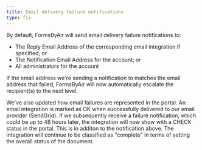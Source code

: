 ```yaml
---
title: Email delivery failure notifications
type: fix
---
```


By default, FormsByAir will send email delivery failure notifications to:

* The Reply Email Address of the corresponding email integration if specified; or
* The Notification Email Address for the account; or
* All administrators for the account

If the email address we're sending a notification to matches the email address that failed, FormsByAir will now automatically escalate the recipient(s) to the next level.

We've also updated how email failures are represented in the portal. An email integration is marked as OK when successfully delivered to our email provider (SendGrid). If we subsequently receive a failure notification, which could be up to 48 hours later, the integration will now show with a CHECK status in the portal. This is in additon to the notification above. The integration will continue to be classified as "complete" in terms of setting the overall status of the document.